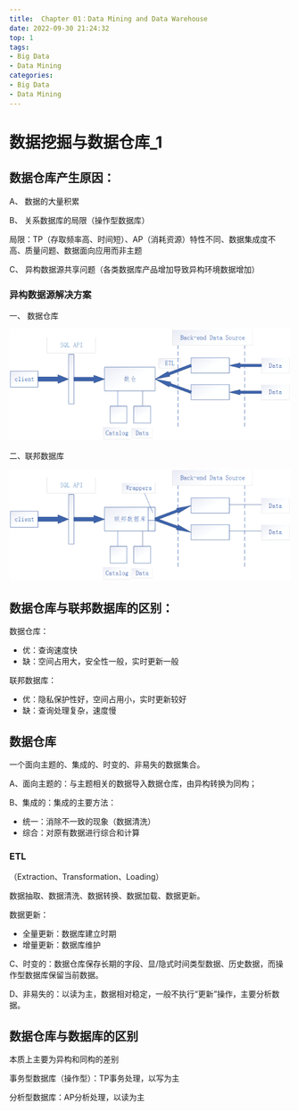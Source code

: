 ```yaml
---
title:  Chapter 01：Data Mining and Data Warehouse
date: 2022-09-30 21:24:32
top: 1
tags:
- Big Data
- Data Mining
categories:
- Big Data
- Data Mining
---
```


# 数据挖掘与数据仓库_1

## 数据仓库产生原因：

A、 数据的大量积累

B、 关系数据库的局限（操作型数据库）

局限：TP（存取频率高、时间短）、AP（消耗资源）特性不同、数据集成度不高、质量问题、数据面向应用而非主题

C、 异构数据源共享问题（各类数据库产品增加导致异构环境数据增加）

### 异构数据源解决方案

一、 数据仓库

![clip_image002](../images/DataMining/clip_image002.png)

二、联邦数据库

![clip_image002-16645445572993](../images/DataMining/clip_image002-16645445572993.png)



## 数据仓库与联邦数据库的区别：

数据仓库：

- 优：查询速度快   
- 缺：空间占用大，安全性一般，实时更新一般

联邦数据库：

- 优：隐私保护性好，空间占用小，实时更新较好
- 缺：查询处理复杂，速度慢



## 数据仓库

一个面向主题的、集成的、时变的、非易失的数据集合。

A、面向主题的：与主题相关的数据导入数据仓库，由异构转换为同构；

B、集成的：集成的主要方法：

- 统一：消除不一致的现象（数据清洗）
- 综合：对原有数据进行综合和计算



### ETL

（Extraction、Transformation、Loading）

数据抽取、数据清洗、数据转换、数据加载、数据更新。

数据更新：

- 全量更新：数据库建立时期
- 增量更新：数据库维护

C、时变的：数据仓库保存长期的字段、显/隐式时间类型数据、历史数据，而操作型数据库保留当前数据。

D、非易失的：以读为主，数据相对稳定，一般不执行“更新”操作，主要分析数据。



## 数据仓库与数据库的区别

本质上主要为异构和同构的差别



事务型数据库（操作型）：TP事务处理，以写为主

分析型数据库：AP分析处理，以读为主

